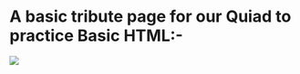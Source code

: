 <h1> A basic tribute page for our Quiad to practice Basic HTML:- </h1>
<img src = "https://upload.wikimedia.org/wikipedia/commons/thumb/c/cc/Jinnah1945c.jpg/220px-Jinnah1945c.jpg">
